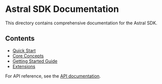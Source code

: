 # Astral SDK Documentation

This directory contains comprehensive documentation for the Astral SDK.

## Contents

- [Quick Start](./quick-start.md)
- [Core Concepts](./core-concepts/index.md)
- [Getting Started Guide](./guides/getting-started.md)
- [Extensions](./extensions.md)

For API reference, see the [API documentation](/sdk/api).